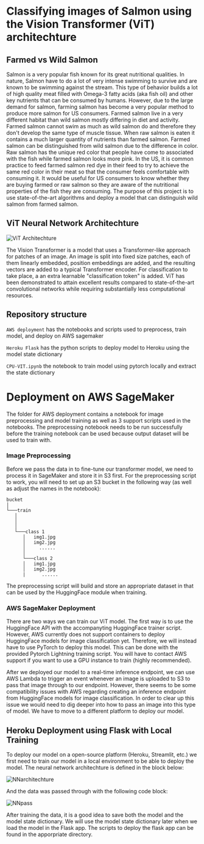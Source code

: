 # Classifying images of Salmon using the Vision Transformer (ViT) architechture

## Farmed vs Wild Salmon
Salmon is a very popular fish known for its great nutritional qualities. In nature, Salmon have to do a lot of very intense swimming to survive and are known to be swimming against the stream. This type of behavior builds a lot of high quality meat filled with Omega-3 fatty acids (aka fish oil) and other key nutrients that can be consumed by humans. However, due to the large demand for salmon, farming salmon has become a very popular method to produce more salmon for US consumers. Farmed salmon live in a very different habitat than wild salmon mostly differing in diet and activity. Farmed salmon cannot swim as much as wild salmon do and therefore they don't develop the same type of muscle tissue. When raw salmon is eaten it contains a much larger quantity of nutrients than farmed salmon. Farmed salmon can be distinguished from wild salmon due to the difference in color. Raw salmon has the unique red color that people have come to associated with the fish while farmed salmon looks more pink. In the US, it is common practice to feed farmed salmon red dye in their feed to try to achieve the same red color in their meat so that the consumer feels comfortable with consuming it. It would be useful for US consumers to know whether they are buying farmed or raw salmon so they are aware of the nutritional properties of the fish they are consuming. The purpose of this project is to use state-of-the-art algorithms and deploy a model that can distinguish wild salmon from farmed salmon.

## ViT Neural Network Architechture 
![ViT Architechture](https://production-media.paperswithcode.com/methods/Screen_Shot_2021-01-26_at_9.43.31_PM_uI4jjMq.png)

The Vision Transformer is a model that uses a Transformer-like approach for patches of an image. An image is split into fixed size patches, each of them linearly embedded, position embeddings are added, and the resulting vectors are  added to a typical Transformer encoder. For classification to take place, a an extra learnable "classification token" is added. ViT has been demonstrated to attain excellent results compared to state-of-the-art convolutional networks while requiring substantially less computational resources. 

## Repository structure

`AWS deployment` has the notebooks and scripts used to preprocess, train model, and deploy on AWS sagemaker

`Heroku Flask` has the python scripts to deploy model to Heroku using the model state dictionary 

`CPU-VIT.ipynb` the notebook to train model using pytorch locally and extract the state dictionary

# Deployment on AWS SageMaker

The folder for AWS deployment contains a notebook for image preprocessing and model training as well as 3 support scripts used in the notebooks. The preprocessing notebook needs to be run successfully before the training notebook can be used because output dataset will be used to train with.

### Image Preprocessing

Before we pass the data in to fine-tune our transformer model, we need to process it in SageMaker and store it in S3 first. For the preprocessing script to work, you will need to set up an S3 bucket in the following way (as well as adjust the names in the notebook):
```
bucket    
│
└───train
   │   
   │   
   │
   └───class 1
      │   img1.jpg
      │   img2.jpg
      │     ......
      │
      └───class 2
      │   img1.jpg
      │   img2.jpg
      |      ......
```
The preprocessing script will build and store an appropriate dataset in that can be used by the HuggingFace module when training.

### AWS SageMaker Deployment

There are two ways we can train our ViT model. The first way is to use the HuggingFace API with the accompanyting HuggingFace trainer script. However, AWS currently does not support containers to deploy HuggingFace models for image classification yet. Therefore, we will instead have to use PyTorch to deploy this model. This can be done with the provided Pytorch Lightning training script. You will have to contact AWS support if you want to use a GPU instance to train (highly recommended). 

After we deployed our model to a real-time inference endpoint, we can use AWS Lambda to trigger an event whenever an image is uploaded to S3 to pass that image through to our endpoint. However, there seems to be some compatibility issues with AWS regarding creating an inference endpoint from HuggingFace models for image classification. In order to clear up this issue we would need to dig deeper into how to pass an image into this type of model. We have to move to a different platform to deploy our model. 

## Heroku Deployment using Flask with Local Training


To deploy our model on a open-source platform (Heroku, Streamlit, etc.) we first need to train our model in a local environment to be able to deploy the model. The neural network architechture is defined in the block below: 

![NNarchitechture](https://i.imgur.com/cU3xzZM.png)

And the data was passed through with the following code block: 

![NNpass](https://i.imgur.com/oGbwvk7.png)

After training the data, it is a good idea to save both the model and the model state dictionary. We will use the model state dictionary later when we load the model in the Flask app. The scripts to deploy the flask app can be found in the apporpriate directory. 

